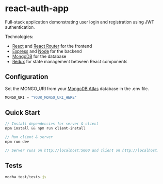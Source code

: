 # react-auth-app

Full-stack application demonstrating user login and registration using JWT authentication.

Technologies:

- [React](https://reactjs.org) and [React Router](https://reacttraining.com/react-router/) for the frontend
- [Express](http://expressjs.com/) and [Node](https://nodejs.org/en/) for the backend
- [MongoDB](https://www.mongodb.com/) for the database
- [Redux](https://redux.js.org/basics/usagewithreact) for state management between React components

## Configuration

Set the MONGO_URI from your [MongoDB Atlas](https://www.mongodb.com/cloud/atlas) database in the .env file.

```javascript
MONGO_URI = "YOUR_MONGO_URI_HERE"
```

## Quick Start

```javascript
// Install dependencies for server & client
npm install && npm run client-install

// Run client & server
npm run dev

// Server runs on http://localhost:5000 and client on http://localhost:3000 by default
```

## Tests

```javascript
mocha test/tests.js
```
